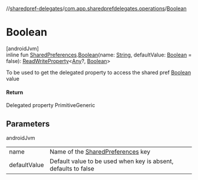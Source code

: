 //[sharedpref-delegates](../../index.md)/[com.app.sharedprefdelegates.operations](index.md)/[Boolean](-boolean.md)

# Boolean

[androidJvm]\
inline fun [SharedPreferences](https://developer.android.com/reference/kotlin/android/content/SharedPreferences.html).[Boolean](-boolean.md)(name: [String](https://kotlinlang.org/api/latest/jvm/stdlib/kotlin/-string/index.html), defaultValue: [Boolean](https://kotlinlang.org/api/latest/jvm/stdlib/kotlin/-boolean/index.html) = false): [ReadWriteProperty](https://kotlinlang.org/api/latest/jvm/stdlib/kotlin.properties/-read-write-property/index.html)<[Any](https://kotlinlang.org/api/latest/jvm/stdlib/kotlin/-any/index.html)?, [Boolean](https://kotlinlang.org/api/latest/jvm/stdlib/kotlin/-boolean/index.html)>

To be used to get the delegated property to access the shared pref [Boolean](https://kotlinlang.org/api/latest/jvm/stdlib/kotlin/-boolean/index.html) value

#### Return

Delegated property PrimitiveGeneric

## Parameters

androidJvm

| | |
|---|---|
| name | Name of the [SharedPreferences](https://developer.android.com/reference/kotlin/android/content/SharedPreferences.html) key |
| defaultValue | Default value to be used when key is absent, defaults to false |
